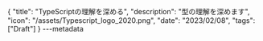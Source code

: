 {
  "title": "TypeScriptの理解を深める",
  "description": "型の理解を深めます",
  "icon": "/assets/Typescript_logo_2020.png",
  "date": "2023/02/08",
  "tags": ["Draft"]
}
---metadata

